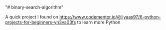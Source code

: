 "# binary-search-algorithm"

A quick project I found on https://www.codementor.io/@ilyaas97/6-python-projects-for-beginners-yn3va03fs to learn more Python
